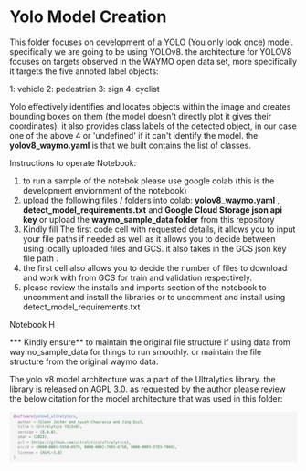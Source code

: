 # Yolo Model Creation
This folder focuses on development of a YOLO (You only look once) model. specifically we are going to be using YOLOv8. the architecture for YOLOV8 focuses on targets observed in the WAYMO open data set, more specifically it targets the five annoted label objects:

1: vehicle
2: pedestrian
3: sign
4: cyclist

Yolo effectively identifies and locates objects within the image and creates bounding boxes on them (the model doesn't directly plot it gives their coordinates). it also provides class labels of the detected object, in our case one of the above 4 or 'undefined' if it can't identify the model. the **yolov8_waymo.yaml** is that we built contains the list of classes. 

Instructions to operate Notebook:
  1. to run a sample of the notebok please use google colab (this is the development enviornment of the notebook)
  2. upload the following files / folders into colab:
     **yolov8_waymo.yaml** , **detect_model_requirements.txt** and **Google Cloud Storage json api key** or upload the                       **waymo_sample_data folder** from this repository
  3. Kindly fill The first code cell with requested details, it allows you to input your file paths if needed as well as it allows you       to decide between using locally uploaded files and GCS.  it also takes in the GCS json key file path .
  4. the first cell also  allows you to decide the number of files to download and work with from GCS for train and validation               respectively.
  5. please review the installs and imports section of the notebook to uncomment and install the libraries or to uncomment and install       using detect_model_requirements.txt

Notebook H

*** Kindly ensure** to maintain the original file structure if using data from waymo_sample_data for things to run smoothly. or maintain the file structure from the original waymo data.

The yolo v8 model architecture was a part of the Ultralytics library. the library is released on AGPL 3.0. as requested by the author please review the below citation for the model architecture that was used in this folder:

<img width="1230" alt="yolo_v8_attribution" src=https://github.com/MapleWolfe/Anomaly_detection_waymo_open/blob/main/yolo_detection_model/yolo_attribution.png>
